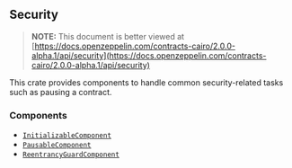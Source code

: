 ## Security

> **NOTE:** This document is better viewed at [https://docs.openzeppelin.com/contracts-cairo/2.0.0-alpha.1/api/security](https://docs.openzeppelin.com/contracts-cairo/2.0.0-alpha.1/api/security)

This crate provides components to handle common security-related tasks such as pausing a contract.

### Components

- [`InitializableComponent`](https://docs.openzeppelin.com/contracts-cairo/2.0.0-alpha.1/api/security#InitializableComponent)
- [`PausableComponent`](https://docs.openzeppelin.com/contracts-cairo/2.0.0-alpha.1/api/security#PausableComponent)
- [`ReentrancyGuardComponent`](https://docs.openzeppelin.com/contracts-cairo/2.0.0-alpha.1/api/security#ReentrancyGuardComponent)
